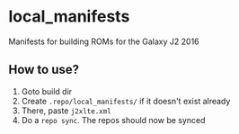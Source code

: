 # local_manifests
Manifests for building ROMs for the Galaxy J2 2016

## How to use?
1. Goto build dir
2. Create `.repo/local_manifests/` if it doesn't exist already
3. There, paste `j2xlte.xml`
4. Do a `repo sync`. The repos should now be synced
